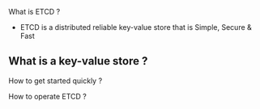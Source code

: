 
What is ETCD ?
- ETCD is a distributed reliable key-value store that is Simple, Secure & Fast

What is a key-value store ?
- 


How to get started quickly ?


How to operate ETCD ?

